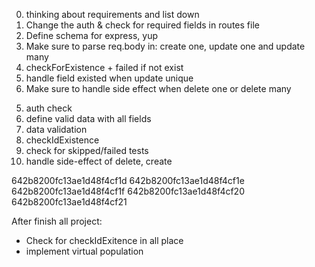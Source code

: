 <!-- code file -->

0. thinking about requirements and list down
1. Change the auth & check for required fields in routes file
2. Define schema for express, yup
3. Make sure to parse req.body in: create one, update one and update many
4. checkForExistence + failed if not exist
5. handle field existed when update unique
6. Make sure to handle side effect when delete one or delete many

<!-- test file -->

5. auth check
6. define valid data with all fields
7. data validation
8. checkIdExistence
9. check for skipped/failed tests
10. handle side-effect of delete, create

642b8200fc13ae1d48f4cf1d
642b8200fc13ae1d48f4cf1e
642b8200fc13ae1d48f4cf1f
642b8200fc13ae1d48f4cf20
642b8200fc13ae1d48f4cf21

After finish all project:

- Check for checkIdExitence in all place
- implement virtual population
